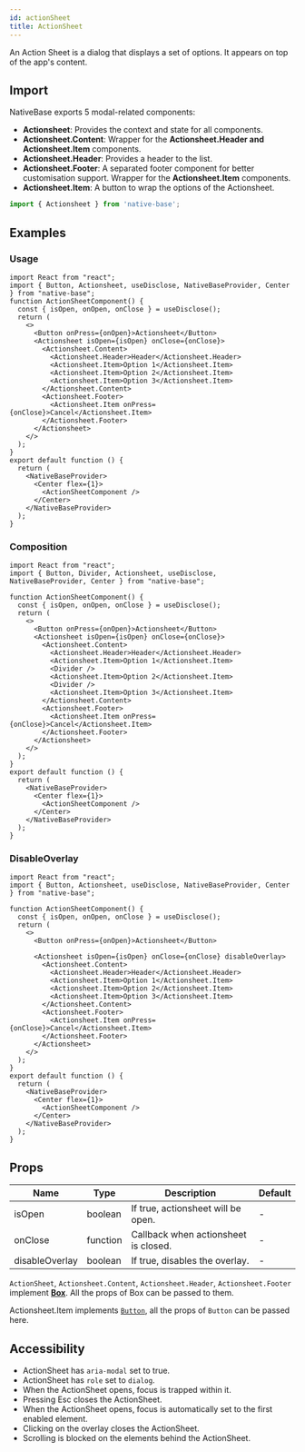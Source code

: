 ```yaml
---
id: actionSheet
title: ActionSheet
---
```


An Action Sheet is a dialog that displays a set of options. It appears on top of the app's content.

## Import

NativeBase exports 5 modal-related components:

- **Actionsheet**: Provides the context and state for all components.
- **Actionsheet.Content**: Wrapper for the **Actionsheet.Header and Actionsheet.Item** components.
- **Actionsheet.Header**: Provides a header to the list.
- **Actionsheet.Footer**: A separated footer component for better customisation support. Wrapper for the **Actionsheet.Item** components.
- **Actionsheet.Item**: A button to wrap the options of the Actionsheet.

```jsx
import { Actionsheet } from 'native-base';
```

## Examples

### Usage

```SnackPlayer name=ActionSheet%20Usage
import React from "react";
import { Button, Actionsheet, useDisclose, NativeBaseProvider, Center } from "native-base";
function ActionSheetComponent() {
  const { isOpen, onOpen, onClose } = useDisclose();
  return (
    <>
      <Button onPress={onOpen}>Actionsheet</Button>
      <Actionsheet isOpen={isOpen} onClose={onClose}>
        <Actionsheet.Content>
          <Actionsheet.Header>Header</Actionsheet.Header>
          <Actionsheet.Item>Option 1</Actionsheet.Item>
          <Actionsheet.Item>Option 2</Actionsheet.Item>
          <Actionsheet.Item>Option 3</Actionsheet.Item>
        </Actionsheet.Content>
        <Actionsheet.Footer>
          <Actionsheet.Item onPress={onClose}>Cancel</Actionsheet.Item>
        </Actionsheet.Footer>
      </Actionsheet>
    </>
  );
}
export default function () {
  return (
    <NativeBaseProvider>
      <Center flex={1}>
        <ActionSheetComponent />
      </Center>
    </NativeBaseProvider>
  );
}
```

### Composition

```SnackPlayer name=ActionSheet%20Composition
import React from "react";
import { Button, Divider, Actionsheet, useDisclose, NativeBaseProvider, Center } from "native-base";

function ActionSheetComponent() {
  const { isOpen, onOpen, onClose } = useDisclose();
  return (
    <>
      <Button onPress={onOpen}>Actionsheet</Button>
      <Actionsheet isOpen={isOpen} onClose={onClose}>
        <Actionsheet.Content>
          <Actionsheet.Header>Header</Actionsheet.Header>
          <Actionsheet.Item>Option 1</Actionsheet.Item>
          <Divider />
          <Actionsheet.Item>Option 2</Actionsheet.Item>
          <Divider />
          <Actionsheet.Item>Option 3</Actionsheet.Item>
        </Actionsheet.Content>
        <Actionsheet.Footer>
          <Actionsheet.Item onPress={onClose}>Cancel</Actionsheet.Item>
        </Actionsheet.Footer>
      </Actionsheet>
    </>
  );
}
export default function () {
  return (
    <NativeBaseProvider>
      <Center flex={1}>
        <ActionSheetComponent />
      </Center>
    </NativeBaseProvider>
  );
}
```

### DisableOverlay

```SnackPlayer name=ActionSheet%20DisplayOverlay
import React from "react";
import { Button, Actionsheet, useDisclose, NativeBaseProvider, Center } from "native-base";

function ActionSheetComponent() {
  const { isOpen, onOpen, onClose } = useDisclose();
  return (
    <>
      <Button onPress={onOpen}>Actionsheet</Button>

      <Actionsheet isOpen={isOpen} onClose={onClose} disableOverlay>
        <Actionsheet.Content>
          <Actionsheet.Header>Header</Actionsheet.Header>
          <Actionsheet.Item>Option 1</Actionsheet.Item>
          <Actionsheet.Item>Option 2</Actionsheet.Item>
          <Actionsheet.Item>Option 3</Actionsheet.Item>
        </Actionsheet.Content>
        <Actionsheet.Footer>
          <Actionsheet.Item onPress={onClose}>Cancel</Actionsheet.Item>
        </Actionsheet.Footer>
      </Actionsheet>
    </>
  );
}
export default function () {
  return (
    <NativeBaseProvider>
      <Center flex={1}>
        <ActionSheetComponent />
      </Center>
    </NativeBaseProvider>
  );
}
```

## Props

| Name           | Type     | Description                          | Default |
| -------------- | -------- | ------------------------------------ | ------- |
| isOpen         | boolean  | If true, actionsheet will be open.   | -       |
| onClose        | function | Callback when actionsheet is closed. | -       |
| disableOverlay | boolean  | If true, disables the overlay.       | -       |

`ActionSheet`, `Actionsheet.Content`, `Actionsheet.Header`, `Actionsheet.Footer` implement **[Box](box.md)**. All the props of Box can be passed to them.

Actionsheet.Item implements [`Button`](button.md), all the props of `Button` can be passed here.

## Accessibility

- ActionSheet has `aria-modal` set to true.
- ActionSheet has `role` set to `dialog`.
- When the ActionSheet opens, focus is trapped within it.
- Pressing Esc closes the ActionSheet.
- When the ActionSheet opens, focus is automatically set to the first enabled element.
- Clicking on the overlay closes the ActionSheet.
- Scrolling is blocked on the elements behind the ActionSheet.
